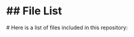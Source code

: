<h1>## File List</h1>

<p># Here is a list of files included in this repository:</p>

<div class="lazyload-placeholder" data-content="file-list-1" style="min-height: 400px;"></div>
<div class="lazyload-placeholder" data-content="file-list-2" style="min-height: 400px;"></div>
<script>
document.addEventListener("DOMContentLoaded", function() {
    const lazyLoadElements = document.querySelectorAll('.lazyload-placeholder');

    if ("IntersectionObserver" in window) {
        let rootMargin = '0px 0px 400px 0px';
        let threshold = 0.5;
        if (window.innerWidth <= 768) {  // Mobile devices
            rootMargin = '0px 0px 100px 0px';
            threshold = 0.1;
        } else if (window.innerWidth <= 1024) {  // Tablets
            rootMargin = '0px 0px 200px 0px';
            threshold = 0.3;
        } else if (window.innerWidth <= 1440) {  // Small desktops
            rootMargin = '0px 0px 300px 0px';
            threshold = 0.4;
        } else {  // Large desktops
            rootMargin = '0px 0px 400px 0px';
            threshold = 0.5;
        }
        let observer = new IntersectionObserver((entries, observer) => {
            entries.forEach(entry => {
                if (entry.isIntersecting) {
                    let placeholder = entry.target;
                    let contentId = placeholder.dataset.content;
                    let file_list_html = '';
                    switch(contentId) {
                        case 'file-list-1':
                            file_list_html = `<ul><h2 style="color: #c3b9f9;">Repo Root</h2>
<li><a href="https://github.com/Nick2bad4u/ZwiftScripts/blob/main/.black" style="color: #4c9394;">.black</a></li>
<li><a href="https://github.com/Nick2bad4u/ZwiftScripts/blob/main/.editorconfig" style="color: #ad8113;">.editorconfig</a></li>
<li><a href="https://github.com/Nick2bad4u/ZwiftScripts/blob/main/.gitignore" style="color: #4cf444;">.gitignore</a></li>
<li><a href="https://github.com/Nick2bad4u/ZwiftScripts/blob/main/.hintrc" style="color: #d48d3f;">.hintrc</a></li>
<li><a href="https://github.com/Nick2bad4u/ZwiftScripts/blob/main/.jsbeautifyrc" style="color: #c5d127;">.jsbeautifyrc</a></li>
<li><a href="https://github.com/Nick2bad4u/ZwiftScripts/blob/main/.jscsrc" style="color: #54eb41;">.jscsrc</a></li>
<li><a href="https://github.com/Nick2bad4u/ZwiftScripts/blob/main/.pre-commit-config.yaml" style="color: #f1762b;">.pre-commit-config.yaml</a></li>
<li><a href="https://github.com/Nick2bad4u/ZwiftScripts/blob/main/.pre-commit-hooks.yaml" style="color: #3bb706;">.pre-commit-hooks.yaml</a></li>
<li><a href="https://github.com/Nick2bad4u/ZwiftScripts/blob/main/.prettierignore" style="color: #2cd9fe;">.prettierignore</a></li>
<li><a href="https://github.com/Nick2bad4u/ZwiftScripts/blob/main/.prettierrc" style="color: #d3b1ea;">.prettierrc</a></li>
<li><a href="https://github.com/Nick2bad4u/ZwiftScripts/blob/main/.stylelintrc.json" style="color: #b9c0ff;">.stylelintrc.json</a></li>
<li><a href="https://github.com/Nick2bad4u/ZwiftScripts/blob/main/.vale.ini" style="color: #2a9bfa;">.vale.ini</a></li>
<li><a href="https://github.com/Nick2bad4u/ZwiftScripts/blob/main/CNAME" style="color: #65c9ff;">CNAME</a></li>
<li><a href="https://github.com/Nick2bad4u/ZwiftScripts/blob/main/LaunchZwift.ps1" style="color: #91ab4c;">LaunchZwift.ps1</a></li>
<li><a href="https://github.com/Nick2bad4u/ZwiftScripts/blob/main/MonitorZwift-v2.ps1" style="color: #95d4e1;">MonitorZwift-v2.ps1</a></li>
<li><a href="https://github.com/Nick2bad4u/ZwiftScripts/blob/main/MonitorZwift.ps1" style="color: #29dc8d;">MonitorZwift.ps1</a></li>
<li><a href="https://github.com/Nick2bad4u/ZwiftScripts/blob/main/MoveZwiftCleanPhotos.ps1" style="color: #c6b28b;">MoveZwiftCleanPhotos.ps1</a></li>
<li><a href="https://github.com/Nick2bad4u/ZwiftScripts/blob/main/README.md" style="color: #5a9879;">README.md</a></li>
<li><a href="https://github.com/Nick2bad4u/ZwiftScripts/blob/main/SetPrimaryDefault.ps1" style="color: #24c01d;">SetPrimaryDefault.ps1</a></li>
<li><a href="https://github.com/Nick2bad4u/ZwiftScripts/blob/main/SetPrimaryZwift.ps1" style="color: #3dabba;">SetPrimaryZwift.ps1</a></li>
<li><a href="https://github.com/Nick2bad4u/ZwiftScripts/blob/main/Zwift-Bike-Combos.xlsx" style="color: #f37b1a;">Zwift-Bike-Combos.xlsx</a></li>
<li><a href="https://github.com/Nick2bad4u/ZwiftScripts/blob/main/Zwift-Setup.lnk" style="color: #b590cd;">Zwift-Setup.lnk</a></li>
<li><a href="https://github.com/Nick2bad4u/ZwiftScripts/blob/main/ZwiftSetup.lnk" style="color: #90941e;">ZwiftSetup.lnk</a></li>
<li><a href="https://github.com/Nick2bad4u/ZwiftScripts/blob/main/file_list.md" style="color: #53af68;">file_list.md</a></li>
<li><a href="https://github.com/Nick2bad4u/ZwiftScripts/blob/main/filelist.html" style="color: #74c263;">filelist.html</a></li>
<li><a href="https://github.com/Nick2bad4u/ZwiftScripts/blob/main/filelist.md" style="color: #66eb83;">filelist.md</a></li>
<li><a href="https://github.com/Nick2bad4u/ZwiftScripts/blob/main/sitemap.xml" style="color: #c36c95;">sitemap.xml</a></li>
<h2 style="color: #d3b9c6;">JavaScript</h2>
<li><a href="https://github.com/Nick2bad4u/ZwiftScripts/blob/main/.eslintrc.js" style="color: #31bbee;">.eslintrc.js</a></li>
<h2 style="color: #f5b778;">YAML</h2>
<li><a href="https://github.com/Nick2bad4u/ZwiftScripts/blob/main/.github/dependabot.yml" style="color: #b4d855;">.github/dependabot.yml</a></li>
<li><a href="https://github.com/Nick2bad4u/ZwiftScripts/blob/main/.github/labeler.yml" style="color: #e2a2ef;">.github/labeler.yml</a></li>
<li><a href="https://github.com/Nick2bad4u/ZwiftScripts/blob/main/.github/workflows/ActionLint.yml" style="color: #cb819a;">.github/workflows/ActionLint.yml</a></li>
<li><a href="https://github.com/Nick2bad4u/ZwiftScripts/blob/main/.github/workflows/codeql.yml" style="color: #76c6e8;">.github/workflows/codeql.yml</a></li>
<li><a href="https://github.com/Nick2bad4u/ZwiftScripts/blob/main/.github/workflows/defender.yml" style="color: #48e7e7;">.github/workflows/defender.yml</a></li>
<li><a href="https://github.com/Nick2bad4u/ZwiftScripts/blob/main/.github/workflows/dependency-review.yml" style="color: #60c410;">.github/workflows/dependency-review.yml</a></li>
<li><a href="https://github.com/Nick2bad4u/ZwiftScripts/blob/main/.github/workflows/generate-file-list.yml" style="color: #8da90c;">.github/workflows/generate-file-list.yml</a></li>
<li><a href="https://github.com/Nick2bad4u/ZwiftScripts/blob/main/.github/workflows/greetings.yml" style="color: #fc7727;">.github/workflows/greetings.yml</a></li>
<li><a href="https://github.com/Nick2bad4u/ZwiftScripts/blob/main/.github/workflows/label.yml" style="color: #40c0ac;">.github/workflows/label.yml</a></li></ul>`;
                            break;
                        case 'file-list-2':
                            file_list_html = `<ul><li><a href="https://github.com/Nick2bad4u/ZwiftScripts/blob/main/.github/workflows/ossar.yml" style="color: #fe9677;">.github/workflows/ossar.yml</a></li>
<li><a href="https://github.com/Nick2bad4u/ZwiftScripts/blob/main/.github/workflows/osv-scanner.yml" style="color: #53bba8;">.github/workflows/osv-scanner.yml</a></li>
<li><a href="https://github.com/Nick2bad4u/ZwiftScripts/blob/main/.github/workflows/scorecards.yml" style="color: #b18eb1;">.github/workflows/scorecards.yml</a></li>
<li><a href="https://github.com/Nick2bad4u/ZwiftScripts/blob/main/.github/workflows/sitemap.yml" style="color: #b0cba1;">.github/workflows/sitemap.yml</a></li>
<li><a href="https://github.com/Nick2bad4u/ZwiftScripts/blob/main/.github/workflows/stale.yml" style="color: #c799a9;">.github/workflows/stale.yml</a></li>
<li><a href="https://github.com/Nick2bad4u/ZwiftScripts/blob/main/.github/workflows/static.yml" style="color: #68bdc5;">.github/workflows/static.yml</a></li>
<li><a href="https://github.com/Nick2bad4u/ZwiftScripts/blob/main/.github/workflows/super-linter.yml" style="color: #7c98e6;">.github/workflows/super-linter.yml</a></li>
<li><a href="https://github.com/Nick2bad4u/ZwiftScripts/blob/main/.markdownlint.yml" style="color: #ef73eb;">.markdownlint.yml</a></li>
<li><a href="https://github.com/Nick2bad4u/ZwiftScripts/blob/main/.scss-lint.yml" style="color: #90a806;">.scss-lint.yml</a></li>
<li><a href="https://github.com/Nick2bad4u/ZwiftScripts/blob/main/_config.yml" style="color: #94a9e2;">_config.yml</a></li>
<h2 style="color: #7db7fb;">.vscode</h2>
<li><a href="https://github.com/Nick2bad4u/ZwiftScripts/blob/main/.vscode/generate_file_list.py" style="color: #62ef24;">.vscode/generate_file_list.py</a></li>
<li><a href="https://github.com/Nick2bad4u/ZwiftScripts/blob/main/.vscode/launch.json" style="color: #61d7bd;">.vscode/launch.json</a></li>
<li><a href="https://github.com/Nick2bad4u/ZwiftScripts/blob/main/.vscode/settings.json" style="color: #7780d5;">.vscode/settings.json</a></li>
<li><a href="https://github.com/Nick2bad4u/ZwiftScripts/blob/main/.vscode/tasks.json" style="color: #e67732;">.vscode/tasks.json</a></li>
<li><a href="https://github.com/Nick2bad4u/ZwiftScripts/blob/main/.vscode/test_generate_file_list.py" style="color: #3fe046;">.vscode/test_generate_file_list.py</a></li>
<h2 style="color: #f9addb;">src</h2>
<li><a href="https://github.com/Nick2bad4u/ZwiftScripts/blob/main/src/generate_file_list.py" style="color: #4af47c;">src/generate_file_list.py</a></li>
<h2 style="color: #23ff53;">tests</h2>
<li><a href="https://github.com/Nick2bad4u/ZwiftScripts/blob/main/tests/tests_LaunchZwift.ps1" style="color: #59aad4;">tests/tests_LaunchZwift.ps1</a></li>
<li><a href="https://github.com/Nick2bad4u/ZwiftScripts/blob/main/tests/tests_LaunchZwift_2.ps1" style="color: #d871d9;">tests/tests_LaunchZwift_2.ps1</a></li>
<li><a href="https://github.com/Nick2bad4u/ZwiftScripts/blob/main/tests/tests_MonitorZwift%20copy.ps1" style="color: #a57f52;">tests/tests_MonitorZwift copy.ps1</a></li>
<li><a href="https://github.com/Nick2bad4u/ZwiftScripts/blob/main/tests/tests_MonitorZwift-v2.ps1" style="color: #bc74ea;">tests/tests_MonitorZwift-v2.ps1</a></li>
<li><a href="https://github.com/Nick2bad4u/ZwiftScripts/blob/main/tests/tests_MonitorZwift-v2_2.ps1" style="color: #b1855b;">tests/tests_MonitorZwift-v2_2.ps1</a></li>
<li><a href="https://github.com/Nick2bad4u/ZwiftScripts/blob/main/tests/tests_MonitorZwift.ps1" style="color: #a3add8;">tests/tests_MonitorZwift.ps1</a></li>
<li><a href="https://github.com/Nick2bad4u/ZwiftScripts/blob/main/tests/tests_MonitorZwift_2.ps1" style="color: #a8b216;">tests/tests_MonitorZwift_2.ps1</a></li>
<li><a href="https://github.com/Nick2bad4u/ZwiftScripts/blob/main/tests/tests_MoveZwiftCleanPhotos.ps1" style="color: #58ab81;">tests/tests_MoveZwiftCleanPhotos.ps1</a></li>
<li><a href="https://github.com/Nick2bad4u/ZwiftScripts/blob/main/tests/tests_SetPrimaryDefault.ps1" style="color: #3bf286;">tests/tests_SetPrimaryDefault.ps1</a></li>
<li><a href="https://github.com/Nick2bad4u/ZwiftScripts/blob/main/tests/tests_SetPrimaryZwift.ps1" style="color: #3fb0ed;">tests/tests_SetPrimaryZwift.ps1</a></li></ul>`;
                            break;
                    }
                    placeholder.innerHTML = file_list_html;
                    observer.unobserve(placeholder);
                    console.log(`Loaded content for ${contentId}`);
                }
            });
        }, { rootMargin: rootMargin, threshold: threshold });

        lazyLoadElements.forEach(element => {
            element.style.marginTop = '-17px';
            observer.observe(element);
        });
    } else {
        lazyLoadElements.forEach(placeholder => {
            let contentId = placeholder.dataset.content;
            let file_list_html = '';
            switch(contentId) {
                case 'file-list-1':
                    file_list_html = `<ul><h2 style="color: #c3b9f9;">Repo Root</h2>
<li><a href="https://github.com/Nick2bad4u/ZwiftScripts/blob/main/.black" style="color: #4c9394;">.black</a></li>
<li><a href="https://github.com/Nick2bad4u/ZwiftScripts/blob/main/.editorconfig" style="color: #ad8113;">.editorconfig</a></li>
<li><a href="https://github.com/Nick2bad4u/ZwiftScripts/blob/main/.gitignore" style="color: #4cf444;">.gitignore</a></li>
<li><a href="https://github.com/Nick2bad4u/ZwiftScripts/blob/main/.hintrc" style="color: #d48d3f;">.hintrc</a></li>
<li><a href="https://github.com/Nick2bad4u/ZwiftScripts/blob/main/.jsbeautifyrc" style="color: #c5d127;">.jsbeautifyrc</a></li>
<li><a href="https://github.com/Nick2bad4u/ZwiftScripts/blob/main/.jscsrc" style="color: #54eb41;">.jscsrc</a></li>
<li><a href="https://github.com/Nick2bad4u/ZwiftScripts/blob/main/.pre-commit-config.yaml" style="color: #f1762b;">.pre-commit-config.yaml</a></li>
<li><a href="https://github.com/Nick2bad4u/ZwiftScripts/blob/main/.pre-commit-hooks.yaml" style="color: #3bb706;">.pre-commit-hooks.yaml</a></li>
<li><a href="https://github.com/Nick2bad4u/ZwiftScripts/blob/main/.prettierignore" style="color: #2cd9fe;">.prettierignore</a></li>
<li><a href="https://github.com/Nick2bad4u/ZwiftScripts/blob/main/.prettierrc" style="color: #d3b1ea;">.prettierrc</a></li>
<li><a href="https://github.com/Nick2bad4u/ZwiftScripts/blob/main/.stylelintrc.json" style="color: #b9c0ff;">.stylelintrc.json</a></li>
<li><a href="https://github.com/Nick2bad4u/ZwiftScripts/blob/main/.vale.ini" style="color: #2a9bfa;">.vale.ini</a></li>
<li><a href="https://github.com/Nick2bad4u/ZwiftScripts/blob/main/CNAME" style="color: #65c9ff;">CNAME</a></li>
<li><a href="https://github.com/Nick2bad4u/ZwiftScripts/blob/main/LaunchZwift.ps1" style="color: #91ab4c;">LaunchZwift.ps1</a></li>
<li><a href="https://github.com/Nick2bad4u/ZwiftScripts/blob/main/MonitorZwift-v2.ps1" style="color: #95d4e1;">MonitorZwift-v2.ps1</a></li>
<li><a href="https://github.com/Nick2bad4u/ZwiftScripts/blob/main/MonitorZwift.ps1" style="color: #29dc8d;">MonitorZwift.ps1</a></li>
<li><a href="https://github.com/Nick2bad4u/ZwiftScripts/blob/main/MoveZwiftCleanPhotos.ps1" style="color: #c6b28b;">MoveZwiftCleanPhotos.ps1</a></li>
<li><a href="https://github.com/Nick2bad4u/ZwiftScripts/blob/main/README.md" style="color: #5a9879;">README.md</a></li>
<li><a href="https://github.com/Nick2bad4u/ZwiftScripts/blob/main/SetPrimaryDefault.ps1" style="color: #24c01d;">SetPrimaryDefault.ps1</a></li>
<li><a href="https://github.com/Nick2bad4u/ZwiftScripts/blob/main/SetPrimaryZwift.ps1" style="color: #3dabba;">SetPrimaryZwift.ps1</a></li>
<li><a href="https://github.com/Nick2bad4u/ZwiftScripts/blob/main/Zwift-Bike-Combos.xlsx" style="color: #f37b1a;">Zwift-Bike-Combos.xlsx</a></li>
<li><a href="https://github.com/Nick2bad4u/ZwiftScripts/blob/main/Zwift-Setup.lnk" style="color: #b590cd;">Zwift-Setup.lnk</a></li>
<li><a href="https://github.com/Nick2bad4u/ZwiftScripts/blob/main/ZwiftSetup.lnk" style="color: #90941e;">ZwiftSetup.lnk</a></li>
<li><a href="https://github.com/Nick2bad4u/ZwiftScripts/blob/main/file_list.md" style="color: #53af68;">file_list.md</a></li>
<li><a href="https://github.com/Nick2bad4u/ZwiftScripts/blob/main/filelist.html" style="color: #74c263;">filelist.html</a></li>
<li><a href="https://github.com/Nick2bad4u/ZwiftScripts/blob/main/filelist.md" style="color: #66eb83;">filelist.md</a></li>
<li><a href="https://github.com/Nick2bad4u/ZwiftScripts/blob/main/sitemap.xml" style="color: #c36c95;">sitemap.xml</a></li>
<h2 style="color: #d3b9c6;">JavaScript</h2>
<li><a href="https://github.com/Nick2bad4u/ZwiftScripts/blob/main/.eslintrc.js" style="color: #31bbee;">.eslintrc.js</a></li>
<h2 style="color: #f5b778;">YAML</h2>
<li><a href="https://github.com/Nick2bad4u/ZwiftScripts/blob/main/.github/dependabot.yml" style="color: #b4d855;">.github/dependabot.yml</a></li>
<li><a href="https://github.com/Nick2bad4u/ZwiftScripts/blob/main/.github/labeler.yml" style="color: #e2a2ef;">.github/labeler.yml</a></li>
<li><a href="https://github.com/Nick2bad4u/ZwiftScripts/blob/main/.github/workflows/ActionLint.yml" style="color: #cb819a;">.github/workflows/ActionLint.yml</a></li>
<li><a href="https://github.com/Nick2bad4u/ZwiftScripts/blob/main/.github/workflows/codeql.yml" style="color: #76c6e8;">.github/workflows/codeql.yml</a></li>
<li><a href="https://github.com/Nick2bad4u/ZwiftScripts/blob/main/.github/workflows/defender.yml" style="color: #48e7e7;">.github/workflows/defender.yml</a></li>
<li><a href="https://github.com/Nick2bad4u/ZwiftScripts/blob/main/.github/workflows/dependency-review.yml" style="color: #60c410;">.github/workflows/dependency-review.yml</a></li>
<li><a href="https://github.com/Nick2bad4u/ZwiftScripts/blob/main/.github/workflows/generate-file-list.yml" style="color: #8da90c;">.github/workflows/generate-file-list.yml</a></li>
<li><a href="https://github.com/Nick2bad4u/ZwiftScripts/blob/main/.github/workflows/greetings.yml" style="color: #fc7727;">.github/workflows/greetings.yml</a></li>
<li><a href="https://github.com/Nick2bad4u/ZwiftScripts/blob/main/.github/workflows/label.yml" style="color: #40c0ac;">.github/workflows/label.yml</a></li></ul>`;
                    break;
                case 'file-list-2':
                    file_list_html = `<ul><li><a href="https://github.com/Nick2bad4u/ZwiftScripts/blob/main/.github/workflows/ossar.yml" style="color: #fe9677;">.github/workflows/ossar.yml</a></li>
<li><a href="https://github.com/Nick2bad4u/ZwiftScripts/blob/main/.github/workflows/osv-scanner.yml" style="color: #53bba8;">.github/workflows/osv-scanner.yml</a></li>
<li><a href="https://github.com/Nick2bad4u/ZwiftScripts/blob/main/.github/workflows/scorecards.yml" style="color: #b18eb1;">.github/workflows/scorecards.yml</a></li>
<li><a href="https://github.com/Nick2bad4u/ZwiftScripts/blob/main/.github/workflows/sitemap.yml" style="color: #b0cba1;">.github/workflows/sitemap.yml</a></li>
<li><a href="https://github.com/Nick2bad4u/ZwiftScripts/blob/main/.github/workflows/stale.yml" style="color: #c799a9;">.github/workflows/stale.yml</a></li>
<li><a href="https://github.com/Nick2bad4u/ZwiftScripts/blob/main/.github/workflows/static.yml" style="color: #68bdc5;">.github/workflows/static.yml</a></li>
<li><a href="https://github.com/Nick2bad4u/ZwiftScripts/blob/main/.github/workflows/super-linter.yml" style="color: #7c98e6;">.github/workflows/super-linter.yml</a></li>
<li><a href="https://github.com/Nick2bad4u/ZwiftScripts/blob/main/.markdownlint.yml" style="color: #ef73eb;">.markdownlint.yml</a></li>
<li><a href="https://github.com/Nick2bad4u/ZwiftScripts/blob/main/.scss-lint.yml" style="color: #90a806;">.scss-lint.yml</a></li>
<li><a href="https://github.com/Nick2bad4u/ZwiftScripts/blob/main/_config.yml" style="color: #94a9e2;">_config.yml</a></li>
<h2 style="color: #7db7fb;">.vscode</h2>
<li><a href="https://github.com/Nick2bad4u/ZwiftScripts/blob/main/.vscode/generate_file_list.py" style="color: #62ef24;">.vscode/generate_file_list.py</a></li>
<li><a href="https://github.com/Nick2bad4u/ZwiftScripts/blob/main/.vscode/launch.json" style="color: #61d7bd;">.vscode/launch.json</a></li>
<li><a href="https://github.com/Nick2bad4u/ZwiftScripts/blob/main/.vscode/settings.json" style="color: #7780d5;">.vscode/settings.json</a></li>
<li><a href="https://github.com/Nick2bad4u/ZwiftScripts/blob/main/.vscode/tasks.json" style="color: #e67732;">.vscode/tasks.json</a></li>
<li><a href="https://github.com/Nick2bad4u/ZwiftScripts/blob/main/.vscode/test_generate_file_list.py" style="color: #3fe046;">.vscode/test_generate_file_list.py</a></li>
<h2 style="color: #f9addb;">src</h2>
<li><a href="https://github.com/Nick2bad4u/ZwiftScripts/blob/main/src/generate_file_list.py" style="color: #4af47c;">src/generate_file_list.py</a></li>
<h2 style="color: #23ff53;">tests</h2>
<li><a href="https://github.com/Nick2bad4u/ZwiftScripts/blob/main/tests/tests_LaunchZwift.ps1" style="color: #59aad4;">tests/tests_LaunchZwift.ps1</a></li>
<li><a href="https://github.com/Nick2bad4u/ZwiftScripts/blob/main/tests/tests_LaunchZwift_2.ps1" style="color: #d871d9;">tests/tests_LaunchZwift_2.ps1</a></li>
<li><a href="https://github.com/Nick2bad4u/ZwiftScripts/blob/main/tests/tests_MonitorZwift%20copy.ps1" style="color: #a57f52;">tests/tests_MonitorZwift copy.ps1</a></li>
<li><a href="https://github.com/Nick2bad4u/ZwiftScripts/blob/main/tests/tests_MonitorZwift-v2.ps1" style="color: #bc74ea;">tests/tests_MonitorZwift-v2.ps1</a></li>
<li><a href="https://github.com/Nick2bad4u/ZwiftScripts/blob/main/tests/tests_MonitorZwift-v2_2.ps1" style="color: #b1855b;">tests/tests_MonitorZwift-v2_2.ps1</a></li>
<li><a href="https://github.com/Nick2bad4u/ZwiftScripts/blob/main/tests/tests_MonitorZwift.ps1" style="color: #a3add8;">tests/tests_MonitorZwift.ps1</a></li>
<li><a href="https://github.com/Nick2bad4u/ZwiftScripts/blob/main/tests/tests_MonitorZwift_2.ps1" style="color: #a8b216;">tests/tests_MonitorZwift_2.ps1</a></li>
<li><a href="https://github.com/Nick2bad4u/ZwiftScripts/blob/main/tests/tests_MoveZwiftCleanPhotos.ps1" style="color: #58ab81;">tests/tests_MoveZwiftCleanPhotos.ps1</a></li>
<li><a href="https://github.com/Nick2bad4u/ZwiftScripts/blob/main/tests/tests_SetPrimaryDefault.ps1" style="color: #3bf286;">tests/tests_SetPrimaryDefault.ps1</a></li>
<li><a href="https://github.com/Nick2bad4u/ZwiftScripts/blob/main/tests/tests_SetPrimaryZwift.ps1" style="color: #3fb0ed;">tests/tests_SetPrimaryZwift.ps1</a></li></ul>`;
                    break;
            }
            placeholder.innerHTML = file_list_html;
        });
    }
});
</script>
